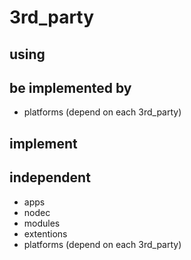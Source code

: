 # 3rd_party

## using

## be implemented by
* platforms (depend on each 3rd_party)

## implement

## independent
* apps
* nodec
* modules
* extentions
* platforms (depend on each 3rd_party)
